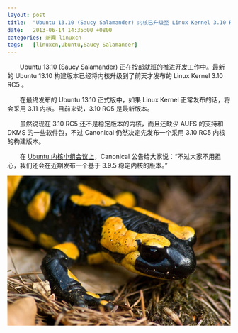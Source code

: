 ```yaml
---
layout: post
title:	"Ubuntu 13.10 (Saucy Salamander) 内核已升级至 Linux Kernel 3.10 RC5"
date:	2013-06-14 14:35:00 +0800 
categories:	新闻 linuxcn 
tags:	[linuxcn,Ubuntu,Saucy Salamander]
---
```



　　Ubuntu 13.10 (Saucy Salamander) 正在按部就班的推进开发工作中。最新的 Ubuntu 13.10 构建版本已经将内核升级到了前天才发布的 Linux Kernel 3.10 RC5 。


　　在最终发布的 Ubuntu 13.10 正式版中，如果 Linux Kernel 正常发布的话，将会采用 3.11 内核。目前来说，3.10 RC5 是最新版本。


　　虽然说现在 3.10 RC5 还不是稳定版本的内核，而且还缺少 AUFS 的支持和 DKMS 的一些软件包，不过 Canonical 仍然决定先发布一个采用 3.10 RC5 内核的构建版本。


　　在 [Ubuntu 内核小组会议上](https://lists.ubuntu.com/archives/ubuntu-devel/2013-June/037238.html)，Canonical 公告给大家说：“不过大家不用担心，我们还会在近期发布一个基于 3.9.5 稳定内核的版本。”


![](/Asserts/Images/album/201306/14/115153rn6z86ni6rc86zov.jpg)
